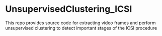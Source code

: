 # UnsupervisedClustering_ICSI
This repo provides source code for extracting video frames and perform unsupervised clustering to detect important stages of the ICSI procedure
